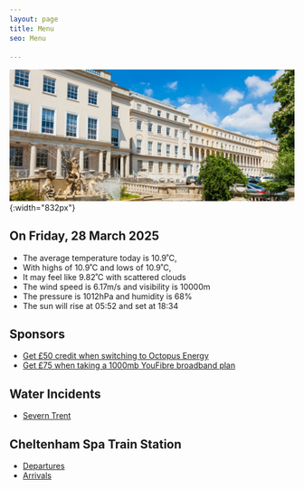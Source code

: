 ```yaml
---
layout: page
title: Menu
seo: Menu

---
```


![Logo](/images/logo.jpg){:width="832px"}


<!-- weather_marker starts -->
## On Friday, 28 March 2025

- The average temperature today is 10.9˚C,
- With highs of 10.9˚C and lows of 10.9˚C,
- It may feel like 9.82˚C with scattered clouds
- The wind speed is 6.17m/s and visibility is 10000m
- The pressure is 1012hPa and humidity is 68%
- The sun will rise at 05:52 and set at 18:34

<!-- weather_marker ends -->


## Sponsors

- [Get £50 credit when switching to Octopus Energy](https://bit.ly/3oD1nnS)
- [Get £75 when taking a 1000mb YouFibre broadband plan](https://aklam.io/91zWhU?)


## Water Incidents

- [Severn Trent](https://www.stwater.co.uk/in-my-area/incidents/)

## Cheltenham Spa Train Station

- [Departures](https://www.nationalrail.co.uk/live-trains/departures/cheltenham-spa/)
- [Arrivals](https://www.nationalrail.co.uk/live-trains/arrivals/cheltenham-spa/)

